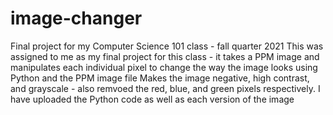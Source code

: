 # image-changer
Final project for my Computer Science 101 class - fall quarter 2021 
This was assigned to me as my final project for this class - it takes a PPM image and manipulates each individual pixel to change the way the image looks using Python and the PPM image file
Makes the image negative, high contrast, and grayscale - also remvoed the red, blue, and green pixels respectively. I have uploaded the Python code as well as each version of the image

